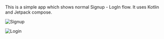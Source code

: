 This is a simple app which shows normal Signup - LogIn flow.
It uses Kotlin and Jetpack compose.

![Signup](https://github.com/ravipandya412/LoginSingnUpFlow/assets/31558940/5acdb180-3632-43e8-8840-dcb91b307094)

![Login](https://github.com/ravipandya412/LoginSingnUpFlow/assets/31558940/57d8a120-04f1-47f2-9956-30c1f6772afe)

